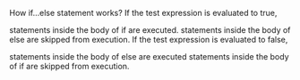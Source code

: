 How if...else statement works?
If the test expression is evaluated to true,

statements inside the body of if are executed.
statements inside the body of else are skipped from execution.
If the test expression is evaluated to false,

statements inside the body of else are executed
statements inside the body of if are skipped from execution.
